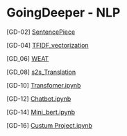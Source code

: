 # GoingDeeper - NLP

[GD-02] [SentencePiece](https://github.com/kongdonghwi/GoingDeeper/blob/49ee51a9365fb92c9963eadca467fbb738c3ce8b/%5BGD-02%5D%20SentencePiece.ipynb)

[GD-04] [TFIDF_vectorization](https://github.com/kongdonghwi/GoingDeeper/blob/54de6835019528c5bef1df51b905abe8f42f33f9/%5BGD-04%5DTFIDF_vectorization.ipynb)

[GD_06] [WEAT](https://github.com/kongdonghwi/GoingDeeper/blob/54de6835019528c5bef1df51b905abe8f42f33f9/%5BGD_06%5D_WEAT.ipynb)

[GD_08] [s2s_Translation](https://github.com/kongdonghwi/GoingDeeper/blob/54de6835019528c5bef1df51b905abe8f42f33f9/%5BGD_08%5Ds2s_Translation.ipynb)

[GD-10] [Transfomer.ipynb](https://github.com/kongdonghwi/GoingDeeper/blob/54de6835019528c5bef1df51b905abe8f42f33f9/%5BGD-10%5DTransfomer.ipynb)

[GD-12] [Chatbot.ipynb](https://github.com/kongdonghwi/GoingDeeper/blob/54de6835019528c5bef1df51b905abe8f42f33f9/%5BGD-12%5DChatbot.ipynb)

[GD-14] [Mini_bert.ipynb](https://github.com/kongdonghwi/GoingDeeper/blob/54de6835019528c5bef1df51b905abe8f42f33f9/%5BGD-14%5DMini_bert.ipynb)

[GD-16] [Custum Project.ipynb](https://github.com/kongdonghwi/GoingDeeper/blob/54de6835019528c5bef1df51b905abe8f42f33f9/%5BGD-14%5DMini_bert.ipynb)
